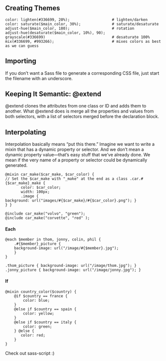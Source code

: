 ## Creating Themes

	color: lighten(#336699, 20%);					# lighten/darken
	color: saturate($main_color, 30%); 				# saturate/desaturate
	adjust-hue($main_color, 180);					# rotation
	adjust-hue(desaturate($main_color, 10%), 90);
	grayscale(#336699)								# desaturate 100%
	mix(#336699, #993266);							# mixes colors as best as we can guess

## Importing
	
If you don’t want a Sass file to generate a corresponding CSS file, just start the filename with an underscore.

## Keeping It Semantic: @extend

@extend clones the attributes from one class or ID and adds them to another. What @extend does is merge all the properties and values from both selectors, with a list of selectors merged before the declaration block.

## Interpolating

Interpolation basically means “put this there.” Imagine we want to write a mixin that has a dynamic property or selector. And we don’t mean a dynamic property value—that’s easy stuff that we’ve already done. We mean if the very name of a property or selector could be dynamically generated. 

	@mixin car_make($car_make, $car_color) {
	// Set the $car_make with "_make" at the end as a class .car.#{$car_make}_make {
	       color: $car_color;
	       width: 100px;
	       .image {
	background: url("images/#{$car_make}/#{$car_color}.png"); }
	} }

	@include car_make("volvo", "green"); 
	@include car_make("corvette", "red" );

#### Each

	@each $member in thom, jonny, colin, phil { 
		.#{$member}_picture {
		background-image: url("/image/#{$member}.jpg"); 
		} 
	}

	.thom_picture { background-image: url("/image/thom.jpg"); }
	.jonny_picture { background-image: url("/image/jonny.jpg"); }

#### If

	@mixin country_color($country) {
		@if $country == france { 
			color: blue; 
		}
		@else if $country == spain {
			color: yellow; 
		}
		@else if $country == italy {
			color: green; 
		} @else {
	       color: red; 
		} 
	}

Check out sass-script :)


















